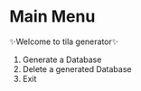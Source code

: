 # Main Menu

✨Welcome to tila generator✨

1. Generate a Database
2. Delete a generated Database
3. Exit